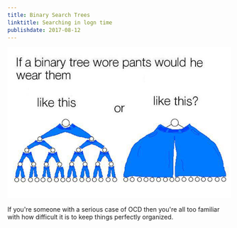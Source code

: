 ```yaml
---
title: Binary Search Trees
linktitle: Searching in logn time
publishdate: 2017-08-12
---
```



![Binary Search Tree](images/bst.jpg)

If you're someone with a serious case of OCD then you're all too familiar with how difficult it is to keep things perfectly organized.